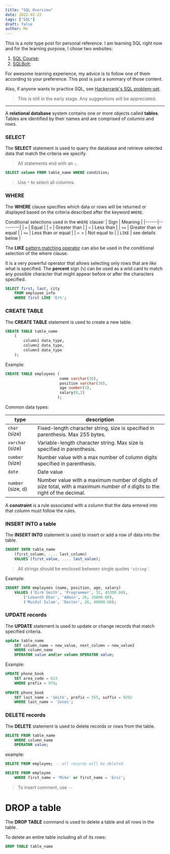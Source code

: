 ```yaml
---
title: "SQL Overview"
date: 2022-02-22
tags: ["SQL"]
draft: false
author: Me
---
```


This is a *note* type post for personal reference.  I am learning SQL right now and for the learning purpose, I chose two websites:
1. [SQL Course](https://www.sqlcourse.com/);
2. [SQLBolt](https://sqlbolt.com/);

For awesome learning experience, my advice is to follow one of them according to your preference. This post is just a summary of those content.

Also, if anyone wants to practice SQL, see [Hackerrank's SQL problem-set](https://www.hackerrank.com/domains/sql).

> This is still in the early stage. Any suggestions will be appreciated.

- - -

A **relational database** system contains one or more objects called **tables**. Tables are identified by their names and are comprised of *columns* and *rows*.

### SELECT

The **SELECT** statement is used to query the database and retrieve selected data that match the criteria we specify.

> All statements end with an `;`.

```SQL
SELECT column FROM table_name WHERE condition;
```

> Use `*` to select all columns.

### WHERE

The **WHERE** clause specifies which data or rows will be returned or displayed based on the criteria described after the keyword `WHERE`.

Conditional selections used in the `WHERE` clause:
| Sign | Meaning |
|------|---------|
| `=` | Equal |
| `>` | Greater than |
| `<` | Less than |
| `>=` | Greater than or equal |
| `<=` | Less than or equal |
| `< >` | Not equal to |
| `LIKE` | see details below |

The **LIKE** <ins>pattern matching operator</ins> can also be used in the conditional selection of the where clause.

It is a very powerful operator that allows selecting only rows that are *like* what is specified. The **percent** sign (`%`) can be used as a wild card to match any possible character that might appear before or after the characters specified.

```SQL
SELECT first, last, city
    FROM employee_info
    WHERE first LIKE 'Er%';
```

### CREATE TABLE

The **CREATE TABLE** statement is used to create a new table.

```sql
CREATE TABLE table_name
    (
        column1 data_type,
        column2 data_type,
        column3 data_type
    );
```

Example:

```sql
CREATE TABLE employees (
                        name varchar(30),
                        position varchar(30),
                        age number(3),
                        salary(8,2)
                       );
```

Common data types:

| type | description |
|------|-------------|
| `char` (size) | Fixed-length character string, size is specified in parenthesis. Max 255 bytes. |
| `varchar` (size) | Variable-length character string. Max size is specified in parenthesis. |
| `number` (size) | Number value with a max number of column digits specified in parenthesis. |
| `date` | Date value |
| `number` (size, d) | Number value with a maximum number of digits of *size* total, with a maximum number of `d` digits to the right of the decimal. |

A **constraint** is a rule associated with a column that the data entered into that column must follow the rules. 

### INSERT INTO a table

The **INSERT INTO** statement is used to insert or add a row of data into the table.

```sql
INSERT INTO table_name
    (first_column, .... last_column)
    VALUES (first_value, .... last_value);
```

> All strings should be enclosed between single quotes `'string'`.

Example:

```SQL
INSERT INTO employees (name, position, age, salary)
    VALUES ('Dirk Smith', 'Programmer', 32, 45300.00),
        ('Lokanth Dhar', 'Admin', 26, 35000.00),
        ('Muidul Islam', 'Doctor', 26, 40000.00);
```

### UPDATE records

The **UPDATE** statement is used to update or change records that match specified criteria.

```SQL
update table_name
    SET column_name = new_value, next_column = new_value2
    WHERE column_name
    OPERATOR value and|or column OPERATOR value;
```

Example:

```sql
UPDATE phone_book
    SET area_code = 623
    WHERE prefix = 979;
    
UPDATE phone_book
    SET last_name = 'Smith', prefix = 555, suffix = 9292
    WHERE last_name = 'Jones';
```

### DELETE records

The **DELETE** statement is used to delete records or rows from the table.

```SQL
DELETE FROM table_name
    WHERE column_name
    OPERATOR value;
```

example:

```SQL
DELETE FROM employee; -- all records will be deleted

DELETE FROM employee
    WHERE first_name = 'Mike' or first_name = 'Eric';
```

> To insert comment, use `--`

# DROP a table

The **DROP TABLE** command is used to delete a table and all rows in the table.

To delete an entire table including all of its rows:

```SQL
DROP TABLE table_name
```
